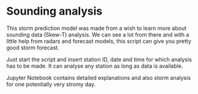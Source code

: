 # Sounding analysis 

This storm prediction model was made from a wish to learn more about sounding data (Skew-T) analysis. We can see a lot from there and with a little help from radars and forecast models, this script can give you pretty good storm forecast. 

Just start the script and insert station ID, date and time for which analysis has to be made. It can analyse any station as long as data is available.

Jupyter Notebook contains detailed explanations and also storm analysis for one potentially very stromy day.




